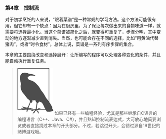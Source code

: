 ### 第4章　控制流

对于初学烹饪的人来说，“跟着菜谱”是一种常规的学习方法。这个方法可能很有用，但它却有一个缺点：因为在厨房里，为了保证每次做出来的食物味道一样，就需要将选择最小化。当这个菜谱被简化之后，就变得可重复了，步骤分明，其中变动的地方逐渐减少直到消失。当然，也可能会存在不同的选择，比如“用黄油代替猪肉”，或者“时令食材”。总体上说，菜谱是一系列有序步骤的集合。

本章的主要围绕改变和选择展开：让所编写的程序可以处理各种变化的条件，并且能自动执行重复任务。

> <img class="my_markdown" src="../images/2.png" style="width:116px;  height: 151px; " width="10%"/>
> 如果已经有一些编程经验，尤其是那些继承自C语言的编程语言（C++、Java、C#），并且熟知控制流表达式，大可放心地简要浏览或者直接跳过本章的开头部分。不过，若跳过开头，会错过源自19世纪的赌博游戏哦。

